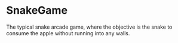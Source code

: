 # SnakeGame
The typical snake arcade game, where the objective is the snake to consume the apple without running into any walls.
